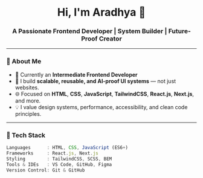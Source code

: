 <h1 align="center">Hi, I'm Aradhya 👋</h1>
<h3 align="center">A Passionate Frontend Developer | System Builder | Future-Proof Creator</h3>

---

### 🧠 About Me
- 🚀 Currently an **Intermediate Frontend Developer**
- 🧩 I build **scalable, reusable, and AI-proof UI systems** — not just websites.
- 🌐 Focused on **HTML**, **CSS**, **JavaScript**, **TailwindCSS**, **React.js**, **Next.js**, and more.
- 💡 I value design systems, performance, accessibility, and clean code principles.

---

### 💼 Tech Stack
```js
Languages      : HTML, CSS, JavaScript (ES6+)
Frameworks     : React.js, Next.js
Styling        : TailwindCSS, SCSS, BEM
Tools & IDEs   : VS Code, GitHub, Figma
Version Control: Git & GitHub
